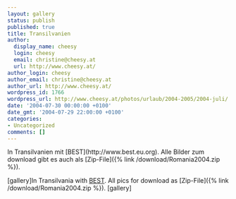 ```yaml
---
layout: gallery
status: publish
published: true
title: Transilvanien
author:
  display_name: cheesy
  login: cheesy
  email: christine@cheesy.at
  url: http://www.cheesy.at/
author_login: cheesy
author_email: christine@cheesy.at
author_url: http://www.cheesy.at/
wordpress_id: 1766
wordpress_url: http://www.cheesy.at/photos/urlaub/2004-2005/2004-juli/
date: '2004-07-30 00:00:00 +0100'
date_gmt: '2004-07-29 22:00:00 +0100'
categories:
- Uncategorized
comments: []
---
```

<!--:de-->In Transilvanien mit [BEST](http://www.best.eu.org). Alle Bilder zum download gibt es auch als [Zip-File]({% link /download/Romania2004.zip %}).
[gallery]<!--:--><!--:en-->In Transilvania with [BEST](http://www.best.eu.org). All pics for download as [Zip-File]({% link /download/Romania2004.zip %}).
[gallery]<!--:-->
